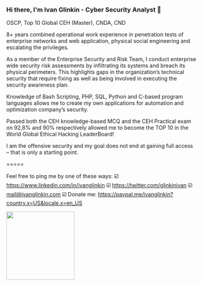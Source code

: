 ### Hi there, I'm Ivan Glinkin - Cyber Security Analyst 👋
OSCP, Top 10 Global CEH (Master), CNDA, CND

8+ years combined operational work experience in penetration tests of enterprise networks and web application, physical social engineering and escalating the privileges.

As a member of the Enterprise Security and Risk Team, I conduct enterprise wide security risk assessments by infiltrating its systems and breach its physical perimeters. This highlights gaps in the organization’s technical security that require fixing as well as being involved in executing the security awareness plan.

Knowledge of Bash Scripting, PHP, SQL, Python and C-based program languages allows me to create my own applications for automation and optimization company’s security.

Passed both the CEH knowledge-based MCQ and the CEH Practical exam on 92,8% and 90% respectively allowed me to become the TOP 10 in the World Global Ethical Hacking LeaderBoard!

I am the offensive security and my goal does not end at gaining full access – that is only a starting point.

=====

Feel free to ping me by one of these ways:
☑️ https://www.linkedin.com/in/ivanglinkin
☑️ https://twitter.com/glinkinivan
☑️ mail@ivanglinkin.com
☑️ Donate me: https://paypal.me/ivanglinkin?country.x=US&locale.x=en_US

<img height="180em" src="https://github-readme-stats.vercel.app/api?username=IvanGlinkin&show_icons=true&hide_border=true&&count_private=true&include_all_commits=true" />
